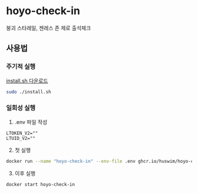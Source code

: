 # hoyo-check-in

붕괴 스타레일, 젠레스 존 제로 출석체크

## 사용법

### 주기적 실행

[install.sh 다운로드](/install.sh)

```bash
sudo ./install.sh
```

### 일회성 실행

1. .env 파일 작성

```
LTOKEN_V2=""
LTUID_V2=""
```

2. 첫 실행

```bash
docker run --name "hoyo-check-in" --env-file .env ghcr.io/huswim/hoyo-check-in:latest
```

3. 이후 실행

```bash
docker start hoyo-check-in
```
